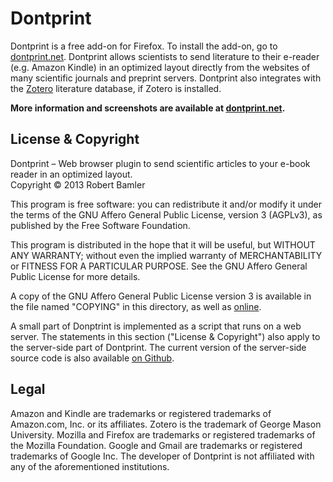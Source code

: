 Dontprint
===============================

Dontprint is a free add-on for Firefox.
To install the add-on, go to [dontprint.net](http://dontprint.net/).
Dontprint allows scientists to send literature to their e-reader (e.g. Amazon Kindle) in an optimized layout directly from the websites of many scientific journals and preprint servers.
Dontprint also integrates with the [Zotero](http://www.zotero.org/) literature database, if Zotero is installed.

<strong>More information and screenshots are available at <a href="http://dontprint.net">dontprint.net</a>.</strong>


License & Copyright
-------------------------------

Dontprint &ndash; Web browser plugin to send scientific articles to your e-book reader in an optimized layout.<br>
Copyright &copy; 2013  Robert Bamler

This program is free software: you can redistribute it and/or modify
it under the terms of the GNU Affero General Public License, version 3 (AGPLv3),
as published by the Free Software Foundation.

This program is distributed in the hope that it will be useful,
but WITHOUT ANY WARRANTY; without even the implied warranty of
MERCHANTABILITY or FITNESS FOR A PARTICULAR PURPOSE.  See the
GNU Affero General Public License for more details.

A copy of the GNU Affero General Public License version 3 is available in the
file named "COPYING" in this directory, as well as [online](http://www.gnu.org/licenses/agpl-3.0).

A small part of Donptrint is implemented as a script that runs on a web server. The statements in this section ("License & Copyright") also apply to the server-side part of Dontprint. The current version of the server-side source code is also available [on Github](https://github.com/robamler/dontprint-server).


Legal
-------------------------------
Amazon and Kindle are trademarks or registered trademarks of Amazon.com, Inc. or its affiliates.
Zotero is the trademark of George Mason University.
Mozilla and Firefox are trademarks or registered trademarks of the Mozilla Foundation.
Google and Gmail are trademarks or registered trademarks of Google Inc.
The developer of Dontprint is not affiliated with any of the aforementioned institutions.
